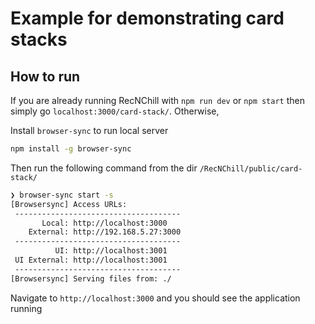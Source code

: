 # Example for demonstrating card stacks

## How to run

If you are already running RecNChill with `npm run dev` or `npm start` then simply go `localhost:3000/card-stack/`. Otherwise,

Install `browser-sync` to run local server
```bash
npm install -g browser-sync
```

Then run the following command from the dir `/RecNChill/public/card-stack/`
```bash
❯ browser-sync start -s
[Browsersync] Access URLs:
 -------------------------------------
       Local: http://localhost:3000
    External: http://192.168.5.27:3000
 -------------------------------------
          UI: http://localhost:3001
 UI External: http://localhost:3001
 -------------------------------------
[Browsersync] Serving files from: ./
```

Navigate to `http://localhost:3000` and you should see the application running
